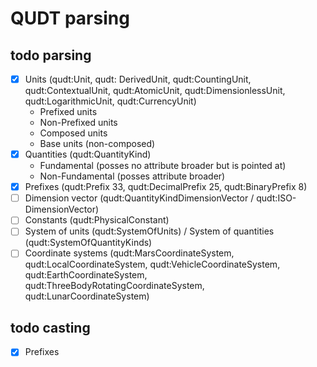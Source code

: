 # QUDT parsing

## todo parsing
 - [x] Units (qudt:Unit, qudt: DerivedUnit, qudt:CountingUnit, qudt:ContextualUnit, qudt:AtomicUnit,
   qudt:DimensionlessUnit, qudt:LogarithmicUnit, qudt:CurrencyUnit)
   - Prefixed units
   - Non-Prefixed units
   - Composed units
   - Base units (non-composed)
 - [x] Quantities (qudt:QuantityKind)
   - Fundamental (posses no attribute broader but is pointed at)
   - Non-Fundamental (posses attribute broader)
 - [x] Prefixes (qudt:Prefix 33, qudt:DecimalPrefix 25, qudt:BinaryPrefix 8)
 - [ ] Dimension vector (qudt:QuantityKindDimensionVector / qudt:ISO-DimensionVector)
 - [ ] Constants (qudt:PhysicalConstant)
 - [ ] System of units (qudt:SystemOfUnits) / System of quantities (qudt:SystemOfQuantityKinds)
 - [ ] Coordinate systems (qudt:MarsCoordinateSystem, qudt:LocalCoordinateSystem, qudt:VehicleCoordinateSystem,
   qudt:EarthCoordinateSystem, qudt:ThreeBodyRotatingCoordinateSystem, qudt:LunarCoordinateSystem)

## todo casting
 - [x] Prefixes

